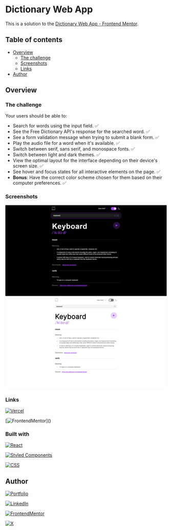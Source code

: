 # Dictionary Web App

This is a solution to the [Dictionary Web App - Frontend Mentor](https://www.frontendmentor.io/challenges/dictionary-web-app-h5wwnyuKFL).

## Table of contents

- [Overview](#overview)
  - [The challenge](#the-challenge)
  - [Screenshots](#screenshots)
  - [Links](#links)
- [Author](#author)

## Overview

### The challenge

Your users should be able to:

- Search for words using the input field. ✅
- See the Free Dictionary API's response for the searched word. ✅
- See a form validation message when trying to submit a blank form. ✅
- Play the audio file for a word when it's available. ✅
- Switch between serif, sans serif, and monospace fonts. ✅
- Switch between light and dark themes. ✅
- View the optimal layout for the interface depending on their device's screen size. ✅
- See hover and focus states for all interactive elements on the page. ✅
- **Bonus**: Have the correct color scheme chosen for them based on their computer preferences. ✅

### Screenshots

![](/screenshot-dark.png)
![](/screenshot-light.png)

### Links

[![Vercel](https://img.shields.io/badge/site_live-000?style=for-the-badge&logo=vercel&logoColor=black&labelColor=fff)](https://dictionary-web-app-thefabi8a.vercel.app/)

[![FrontendMentor](https://img.shields.io/badge/solution_(_not_available_)-f00?style=for-the-badge&logo=frontendmentor&logoColor=white&labelColor=101010)]()

### Built with

[![React](https://img.shields.io/badge/react-61DAFB?style=for-the-badge&logo=react&logoColor=white&labelColor=101010)]()

[![Styled Components](https://img.shields.io/badge/styled_components-DB7093?style=for-the-badge&logo=styled-components&logoColor=white&labelColor=101010)]()

[![CSS](https://img.shields.io/badge/css3-1572B6?style=for-the-badge&logo=css3&logoColor=white&labelColor=101010)]()

## Author

[![Portfolio](https://img.shields.io/badge/thefabi8a.dev-fff?style=for-the-badge&logo=dev.to&logoColor=white&labelColor=101010)](https://thefabi8a.dev)

[![LinkedIn](https://img.shields.io/badge/fabian_ochoa-0077B5?style=for-the-badge&logo=linkedin&logoColor=white&labelColor=101010)](https://www.linkedin.com/in/fabian-ochoa)

[![FrontendMentor](https://img.shields.io/badge/thefabi8a-fff?style=for-the-badge&logo=frontendmentor&logoColor=white&labelColor=101010)](https://www.frontendmentor.io/profile/TheFabi8A)

[![X](https://img.shields.io/badge/TheFabi8A-1DA1F2?style=for-the-badge&logo=X&logoColor=white&labelColor=101010)](https://twitter.com/TheFabi8ADev)
